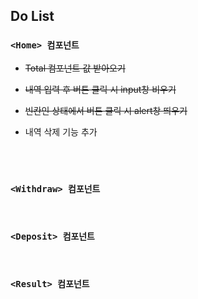 ## Do List

### ```<Home> 컴포넌트```

- ~~Total 컴포넌트 값 받아오기~~

- ~~내역 입력 후 버튼 클릭 시 input창 비우기~~

- ~~빈칸인 상태에서 버튼 클릭 시 alert창 띄우기~~

- 내역 삭제 기능 추가

<br><br>

### ```<Withdraw> 컴포넌트```

<br>

### ```<Deposit> 컴포넌트```

<br>

### ```<Result> 컴포넌트```